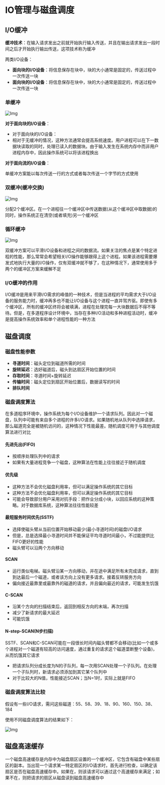 # IO管理与磁盘调度

## I/O缓冲

**缓冲技术**：在输入请求发出之前就开始执行输入传送，并且在输出请求发出一段时间之后才开始执行输出传送，这项技术称为缓冲

两类I/O设备：

- **面向块的I/O设备**：将信息保存在块中，块的大小通常是固定的，传送过程中一次传送一块
- **面向块的I/O设备**：将信息保存在块中，块的大小通常是固定的，传送过程中一次传送一块


### 单缓冲

![Img](https://cdn.jsdelivr.net/gh/zhangyufeng0123/ImageHosting/img/yank-note-picgo-img-20230519133222.png)

**对于面向块的I/O设备**：

- 对于面向块的I/O设备：
- 相对于无缓冲的情况，这种方法通常会提高系统速度。用户进程可以在下一数据块读取的同时，处理已读入的数据块。由于输入发生在系统内存中而非用户进程内存中，因此操作系统可以将该进程换出

**对于面向流的I/O设备**：

单缓冲方案能以每次传送一行的方式或者每次传送一个字节的方式使用

### 双缓冲(缓冲交换)

![Img](https://cdn.jsdelivr.net/gh/zhangyufeng0123/ImageHosting/img/yank-note-picgo-img-20230519133353.png)

分配2个缓冲区。在一个进程往一个缓冲区中传送数据(从这个缓冲区中取数据)的同时，操作系统正在清空(或者填充)另一个缓冲区

### 循环缓冲

![Img](https://cdn.jsdelivr.net/gh/zhangyufeng0123/ImageHosting/img/yank-note-picgo-img-20230519133429.png)

双缓冲方案可以平滑I/O设备和进程之间的数据流。如果关注的焦点是某个特定进程的性能，那么常常会希望相关I/O操作能够跟得上这个进程。如果该进程需要爆发式地执行大量的I/O操作，仅有双缓冲就不够了，在这种情况下，通常使用多于两个的缓冲区方案来缓解不足

### I/O缓冲的作用

I/O缓冲是用来平滑I/O需求的峰值的一种技术，但是当进程的平均需求大于I/O设备的服务能力时，缓冲再多也不能让I/O设备与这个进程一直并驾齐驱。即使有多个缓冲区，所有的缓冲区终将会被填满，进程在处理完每一大块数据后不得不等待。但是，在多道程序设计环境中，当存在多种I/O活动和多种进程活动时，缓冲是提高操作系统效率和单个进程性能的一种方法

## 磁盘调度

### 磁盘性能参数

- **寻道时间**：磁头定位到磁道所需的时间
- **旋转延迟**：选好磁道后，磁头到达扇区开始位置的时间
- **存取时间**：寻道时间+旋转延迟
- **传输时间**：磁头定位到扇区开始位置后，数据读写的时间
- **排队时间**

### 磁盘调度算法

在多道程序环境中，操作系统为每个I/O设备维护一个请求队列。因此对一个磁盘，队列中可能有来自多个进程的许多I/O请求。如果随机地从队列中选择请求，那么磁道完全是被随机访问的，这种情况下性能最差。随机调度可用于与其他调度算法进行对比

#### 先进先出(FIFO)

- 按顺序处理队列中的请求
- 如果有大量进程竞争一个磁盘，这种算法在性能上往往接近于随机调度

#### 优先级

- 这种方法不会优化磁盘利用率，但可以满足操作系统的其它目标
- 这种方法不会优化磁盘利用率，但可以满足操作系统的其它目标
- 可能会导致部分用户采用对抗手段：把作业分成小块，以回应系统的这种策略。对于数据库系统，这种算法往往性能较差

#### 最短服务时间优先(SSTF)

- 选择使磁头臂从当前位置开始移动最少(最小寻道时间)的磁盘I/O请求
- 但是，总是选择最小寻道时间并不能保证平均寻道时间最小，不过能提供比FIFO更好的性能
- 磁头臂可以沿两个方向移动

#### SCAN

- 运行类似电梯。磁头臂沿某一方向移动，并在途中满足所有未完成请求，直到到达最后一个磁道，或者该方向上没有更多请求。接着反转服务方向
- 偏向接近最靠里或最靠外的磁道的请求，并且偏向最近的请求，可能发生饥饿

#### C-SCAN

- 沿某个方向的扫描结束后，返回到相反方向的末端，再次扫描
- 减少了新请求的最大延迟
- 可能饥饿

#### N-step-SCAN(N步扫描)

SSTF、SCAN和C-SCAN可能在一段很长时间内磁头臂都不会移动(比如一个或多个进程对一个磁道有较高的访问速度，通过重复的请求这个磁道垄断整个设备)，从而饥饿其它请求

- 把请求队列分成长度为N的子队列，每一次用SCAN处理一个子队列。在处理一个子队列时，新请求必须添加到其它某个队列中
- 对于比较大的N值，性能接近SCAN；当N=1时，实际上就是FIFO

### 磁盘调度算法比较

假设有一些I/O请求，需问这些磁道：55、58、39、18、90、160、150、38、184

使用不同磁盘调度算法的结果如下：

![Img](https://cdn.jsdelivr.net/gh/zhangyufeng0123/ImageHosting/img/yank-note-picgo-img-20230519134030.png)

## 磁盘高速缓存

一个磁盘高速缓存是内存中为磁盘扇区设置的一个缓冲区，它包含有磁盘中某些扇区的副本。当出现一个请求某一特定扇区的I/O请求时，首先进行检查，以确定该扇区是否在磁盘高速缓存中。如果在，则该请求可以通过这个高速缓存来满足；如果不在，则把请求的扇区从磁盘读到磁盘高速缓存中

